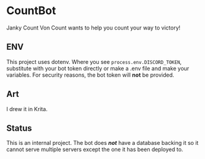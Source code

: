 # CountBot
Janky Count Von Count wants to help you count your way to victory!

## ENV
This project uses dotenv. Where you see `process.env.DISCORD_TOKEN`, substitute with your bot token directly or make a .env file and make your variables. For security reasons, the bot token will **not** be provided.

## Art
I drew it in Krita.

## Status
This is an internal project. The bot does ***not*** have a database backing it so it cannot serve multiple servers except the one it has been deployed to. 